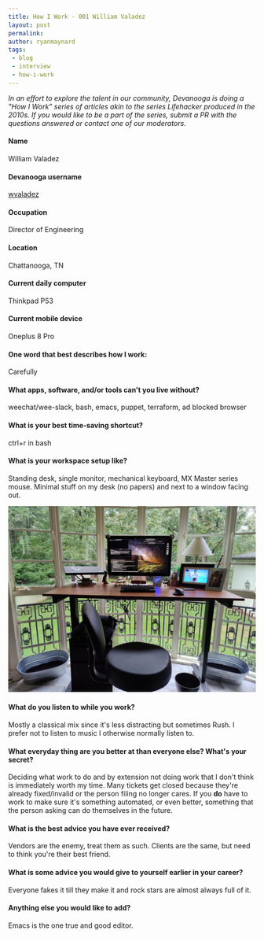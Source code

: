 ```yaml
---
title: How I Work - 001 William Valadez
layout: post
permalink: 
author: ryanmaynard
tags:
 - blog
 - interview
 - how-i-work
---
```


_In an effort to explore the talent in our community, Devanooga is doing a "How I Work" series of articles akin to the series Lifehacker produced in the 2010s. If you would like to be a part of the series, submit a PR with the questions answered or contact one of our moderators._

#### Name
William Valadez

#### Devanooga username
[wvaladez](https://www.devanooga.com/members/#wvaladez)

#### Occupation

Director of Engineering

#### Location
Chattanooga, TN

#### Current daily computer
Thinkpad P53

#### Current mobile device
Oneplus 8 Pro

#### One word that best describes how I work: 
Carefully

#### What apps, software, and/or tools can't you live without? 
weechat/wee-slack, bash, emacs, puppet, terraform, ad blocked browser

#### What is your best time-saving shortcut?
ctrl+r in bash

#### What is your workspace setup like?
Standing desk, single monitor, mechanical keyboard, MX Master series mouse. Minimal stuff on my desk (no papers) and next to a window facing out. 

![wvaladez-desk](/images/blog/2021-10-14-how-i-work-001-william-valadez/setup.jpg)

#### What do you listen to while you work? 
Mostly a classical mix since it's less distracting but sometimes Rush. I prefer not to listen to music I otherwise normally listen to. 

#### What everyday thing are you better at than everyone else? What's your secret? 
Deciding what work to do and by extension not doing work that I don't think is immediately worth my time. Many tickets get closed because they're already fixed/invalid or the person filing no longer cares. If you **do** have to work to make sure it's something automated, or even better, something that the person asking can do themselves in the future. 

#### What is the best advice you have ever received? 
Vendors are the enemy, treat them as such. Clients are the same, but need to think you're their best friend. 

#### What is some advice you would give to yourself earlier in your career? 
Everyone fakes it till they make it and rock stars are almost always full of it. 

#### Anything else you would like to add? 
Emacs is the one true and good editor.